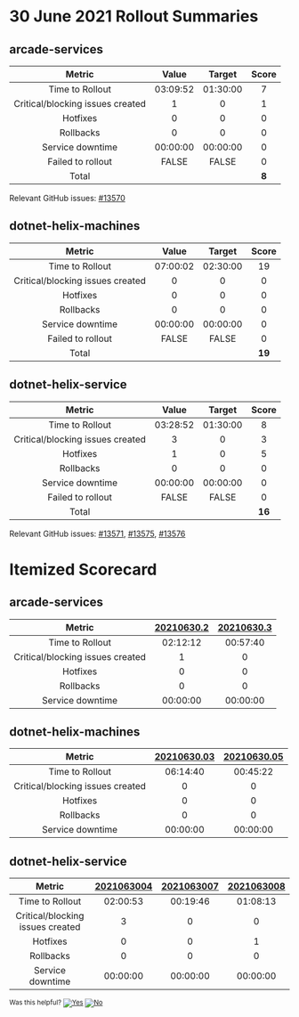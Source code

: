 # 30 June 2021 Rollout Summaries

## arcade-services

|              Metric              |   Value  |  Target  |   Score   |
|:--------------------------------:|:--------:|:--------:|:---------:|
| Time to Rollout                  | 03:09:52 | 01:30:00 |     7     |
| Critical/blocking issues created |     1    |    0     |     1     |
| Hotfixes                         |     0    |    0     |     0     |
| Rollbacks                        |     0    |    0     |     0     |
| Service downtime                 | 00:00:00 | 00:00:00 |     0     |
| Failed to rollout                |   FALSE  |   FALSE  |     0     |
| Total                            |          |          |   **8**   |

Relevant GitHub issues: [#13570](https://github.com/dotnet/core-eng/issues/13570)
## dotnet-helix-machines

|              Metric              |   Value  |  Target  |   Score   |
|:--------------------------------:|:--------:|:--------:|:---------:|
| Time to Rollout                  | 07:00:02 | 02:30:00 |     19     |
| Critical/blocking issues created |     0    |    0     |     0     |
| Hotfixes                         |     0    |    0     |     0     |
| Rollbacks                        |     0    |    0     |     0     |
| Service downtime                 | 00:00:00 | 00:00:00 |     0     |
| Failed to rollout                |   FALSE  |   FALSE  |     0     |
| Total                            |          |          |   **19**   |


## dotnet-helix-service

|              Metric              |   Value  |  Target  |   Score   |
|:--------------------------------:|:--------:|:--------:|:---------:|
| Time to Rollout                  | 03:28:52 | 01:30:00 |     8     |
| Critical/blocking issues created |     3    |    0     |     3     |
| Hotfixes                         |     1    |    0     |     5     |
| Rollbacks                        |     0    |    0     |     0     |
| Service downtime                 | 00:00:00 | 00:00:00 |     0     |
| Failed to rollout                |   FALSE  |   FALSE  |     0     |
| Total                            |          |          |   **16**   |

Relevant GitHub issues: [#13571](https://github.com/dotnet/core-eng/issues/13571), [#13575](https://github.com/dotnet/core-eng/issues/13575), [#13576](https://github.com/dotnet/core-eng/issues/13576)
# Itemized Scorecard

## arcade-services

| Metric | [20210630.2](https://dev.azure.com/dnceng/7ea9116e-9fac-403d-b258-b31fcf1bb293/_build/results?buildId=1214146) | [20210630.3](https://dev.azure.com/dnceng/7ea9116e-9fac-403d-b258-b31fcf1bb293/_build/results?buildId=1214477) |
|:-----:|:-----:|:-----:|
| Time to Rollout | 02:12:12 | 00:57:40 |
| Critical/blocking issues created | 1 | 0 |
| Hotfixes | 0 | 0 |
| Rollbacks | 0 | 0 |
| Service downtime | 00:00:00 | 00:00:00 |


## dotnet-helix-machines

| Metric | [20210630.03](https://dev.azure.com/dnceng/7ea9116e-9fac-403d-b258-b31fcf1bb293/_build/results?buildId=1213331) | [20210630.05](https://dev.azure.com/dnceng/7ea9116e-9fac-403d-b258-b31fcf1bb293/_build/results?buildId=1214543) |
|:-----:|:-----:|:-----:|
| Time to Rollout | 06:14:40 | 00:45:22 |
| Critical/blocking issues created | 0 | 0 |
| Hotfixes | 0 | 0 |
| Rollbacks | 0 | 0 |
| Service downtime | 00:00:00 | 00:00:00 |


## dotnet-helix-service

| Metric | [2021063004](https://dev.azure.com/dnceng/7ea9116e-9fac-403d-b258-b31fcf1bb293/_build/results?buildId=1214196) | [2021063007](https://dev.azure.com/dnceng/7ea9116e-9fac-403d-b258-b31fcf1bb293/_build/results?buildId=1214756) | [2021063008](https://dev.azure.com/dnceng/7ea9116e-9fac-403d-b258-b31fcf1bb293/_build/results?buildId=1214774) |
|:-----:|:-----:|:-----:|:-----:|
| Time to Rollout | 02:00:53 | 00:19:46 | 01:08:13 |
| Critical/blocking issues created | 3 | 0 | 0 |
| Hotfixes | 0 | 0 | 1 |
| Rollbacks | 0 | 0 | 0 |
| Service downtime | 00:00:00 | 00:00:00 | 00:00:00 |



<!-- Begin Generated Content: Doc Feedback -->
<sub>Was this helpful? [![Yes](https://helix.dot.net/f/ip/5?p=Documentation%5CTeamProcess%5CRollout-Scorecards%5CScorecard_2021-06-30.md)](https://helix.dot.net/f/p/5?p=Documentation%5CTeamProcess%5CRollout-Scorecards%5CScorecard_2021-06-30.md) [![No](https://helix.dot.net/f/in)](https://helix.dot.net/f/n/5?p=Documentation%5CTeamProcess%5CRollout-Scorecards%5CScorecard_2021-06-30.md)</sub>
<!-- End Generated Content-->
